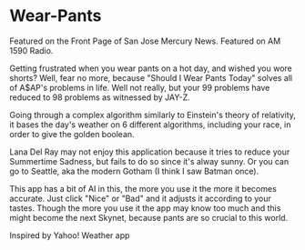 Wear-Pants
==========

Featured on the Front Page of San Jose Mercury News. Featured on AM 1590 Radio.

Getting frustrated when you wear pants on a hot day, and wished you wore shorts? Well, fear no more, because "Should I Wear Pants Today" solves all of A$AP's problems in life. Well not really, but your 99 problems have reduced to 98 problems as witnessed by JAY-Z. 

Going through a complex algorithm similarly to Einstein's theory of relativity, it bases the day's weather on 6 different algorithms, including your race, in order to give the golden boolean. 

Lana Del Ray may not enjoy this application because it tries to reduce your Summertime Sadness, but fails to do so since it's alway sunny. Or you can go to Seattle, aka the modern Gotham (I think I saw Batman once). 

This app has a bit of AI in this, the more you use it the more it becomes accurate. Just click "Nice" or "Bad" and it adjusts it according to your tastes. Though the more you use it the app may know too much and this might become the next Skynet, because pants are so crucial to this world.

Inspired by Yahoo! Weather app
